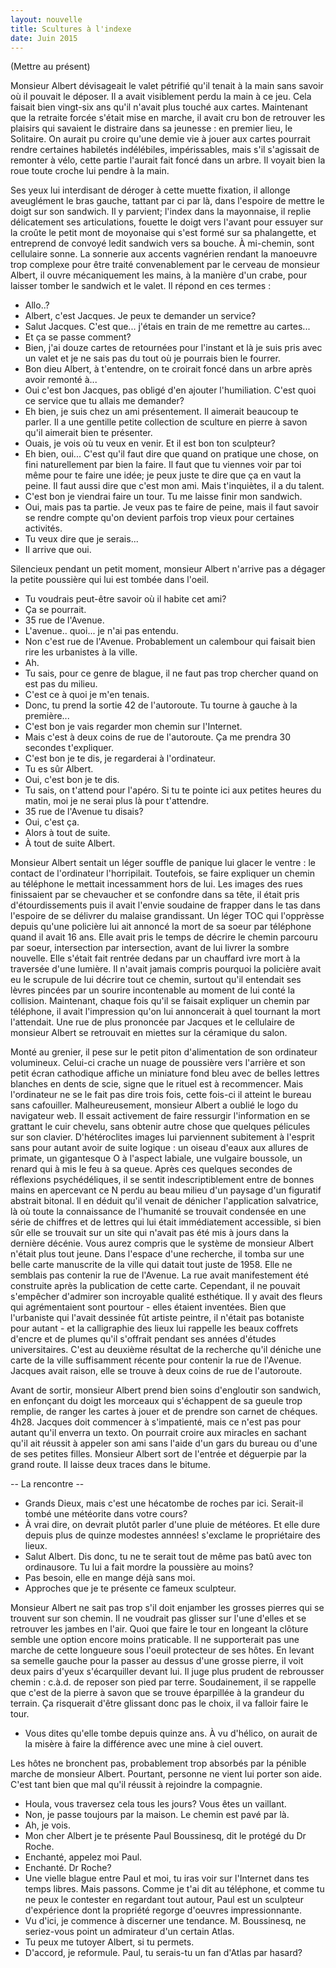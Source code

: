```yaml
---
layout: nouvelle
title: Scultures à l'indexe
date: Juin 2015
---
```


(Mettre au présent)


Monsieur Albert dévisageait le valet pétrifié qu'il tenait à la main sans savoir où il pouvait le déposer. Il a avait visiblement perdu la main à ce jeu. Cela faisait bien vingt-six ans qu'il n'avait plus touché aux cartes. Maintenant que la retraite forcée s'était mise en marche, il avait cru bon de retrouver les plaisirs qui savaient le distraire dans sa jeunesse : en premier lieu, le Solitaire. On aurait pu croire qu'une demie vie à jouer aux cartes pourrait rendre certaines habiletés indélébiles, impérissables, mais s'il s'agissait de remonter à vélo, cette partie l'aurait fait foncé dans un arbre. Il voyait bien la roue toute croche lui pendre à la main.

Ses yeux lui interdisant de déroger à cette muette fixation, il allonge aveuglément le bras gauche, tattant par ci par là, dans l'espoire de mettre le doigt sur son sandwich. Il y parvient; l'index dans la mayonnaise, il replie délicatement ses articulations, fouette le doigt vers l'avant pour essuyer sur la croûte le petit mont de moyonaise qui s'est formé sur sa phalangette, et entreprend de convoyé ledit sandwich vers sa bouche. À mi-chemin, sont cellulaire sonne. La sonnerie aux accents vagnérien rendant la manoeuvre trop complexe pour être traité convenablement par le cerveau de monsieur Albert, il ouvre mécaniquement les mains, à la manière d'un crabe, pour laisser tomber le sandwich et le valet. Il répond en ces termes :

- Allo..?
- Albert, c'est Jacques. Je peux te demander un service?
- Salut Jacques. C'est que... j'étais en train de me remettre au cartes...
- Et ça se passe comment?
- Bien, j'ai douze cartes de retournées pour l'instant et là je suis pris avec un valet et je ne sais pas du tout où je pourrais bien le fourrer.
- Bon dieu Albert, à t'entendre, on te croirait foncé dans un arbre après avoir remonté à...
- Oui c'est bon Jacques, pas obligé d'en ajouter l'humiliation. C'est quoi ce service que tu allais me demander?
- Eh bien, je suis chez un ami présentement. Il aimerait beaucoup te parler. Il a une gentille petite collection de sculture en pierre à savon qu'il aimerait bien te présenter.
- Ouais, je vois où tu veux en venir. Et il est bon ton sculpteur?
- Eh bien, oui... C'est qu'il faut dire que quand on pratique une chose, on fini naturellement par bien la faire. Il faut que tu viennes voir par toi même pour te faire une idée; je peux juste te dire que ça en vaut la peine. Il faut aussi dire que c'est mon ami. Mais t'inquiètes, il a du talent.
- C'est bon je viendrai faire un tour. Tu me laisse finir mon sandwich.
- Oui, mais pas ta partie. Je veux pas te faire de peine, mais il faut savoir se rendre compte qu'on devient parfois trop vieux pour certaines activités.
- Tu veux dire que je serais...
- Il arrive que oui.

Silencieux pendant un petit moment, monsieur Albert n'arrive pas a dégager la petite poussière qui lui est tombée dans l'oeil.

- Tu voudrais peut-être savoir où il habite cet ami?
- Ça se pourrait.
- 35 rue de l'Avenue.
- L'avenue.. quoi... je n'ai pas entendu.
- Non c'est rue de l'Avenue. Probablement un calembour qui faisait bien rire les urbanistes à la ville.
- Ah.
- Tu sais, pour ce genre de blague, il ne faut pas trop chercher quand on est pas du milieu.
- C'est ce à quoi je m'en tenais.
- Donc, tu prend la sortie 42 de l'autoroute. Tu tourne à gauche à la première...
- C'est bon je vais regarder mon chemin sur l'Internet.
- Mais c'est à deux coins de rue de l'autoroute. Ça me prendra 30 secondes t'expliquer.
- C'est bon je te dis, je regarderai à l'ordinateur.
- Tu es sûr Albert.
- Oui, c'est bon je te dis.
- Tu sais, on t'attend pour l'apéro. Si tu te pointe ici aux petites heures du matin, moi je ne serai plus là pour t'attendre.
- 35 rue de l'Avenue tu disais?
- Oui, c'est ça.
- Alors à tout de suite.
- À tout de suite Albert.

Monsieur Albert sentait un léger souffle de panique lui glacer le ventre : le contact de l'ordinateur l'horripilait. Toutefois, se faire expliquer un chemin au téléphone le mettait incessamment hors de lui. Les images des rues finissaient par se chevaucher et se confondre dans sa tête, il était pris d'étourdissements puis il avait l'envie soudaine de frapper dans le tas dans l'espoire de se délivrer du malaise grandissant. Un léger TOC qui l'opprèsse depuis qu'une policière lui ait annoncé la mort de sa soeur par téléphone quand il avait 16 ans. Elle avait pris le temps de décrire le chemin parcouru par soeur, intersection par intersection, avant de lui livrer la sombre nouvelle. Elle s'était fait rentrée dedans par un chauffard ivre mort à la traversée d'une lumière. Il n'avait jamais compris pourquoi la policière avait eu le scrupule de lui décrire tout ce chemin, surtout qu'il entendait ses lèvres pincées par un sourire incontenable au moment de lui conté la collision. Maintenant, chaque fois qu'il se faisait expliquer un chemin par téléphone, il avait l'impression qu'on lui annoncerait à quel tournant la mort l'attendait. Une rue de plus prononcée par Jacques et le cellulaire de monsieur Albert se retrouvait en miettes sur la céramique du salon. 

Monté au grenier, il pese sur le petit piton d'alimentation de son ordinateur volumineux. Celui-ci crache un nuage de poussière vers l'arrière et son petit écran cathodique affiche un miniature fond bleu avec de belles lettres blanches en dents de scie, signe que le rituel est à recommencer. Mais l'ordinateur ne se le fait pas dire trois fois, cette fois-ci il atteint le bureau sans cafouiller. Malheureusement, monsieur Albert a oublié le logo du navigateur web. Il essait activement de faire ressurgir l'information en se grattant le cuir chevelu, sans obtenir autre chose que quelques pélicules sur son clavier. D'hétéroclites images lui parviennent subitement à l'esprit sans pour autant avoir de suite logique : un oiseau d'eaux aux allures de primate, un gigantesque O à l'aspect labiale, une vulgaire boussole, un renard qui à mis le feu à sa queue. Après ces quelques secondes de réflexions psychédéliques, il se sentit indescriptiblement entre de bonnes mains en apercevant ce N perdu au beau milieu d'un paysage d'un figuratif abstrait bitonal. Il en déduit qu'il venait de dénicher l'application salvatrice, là où toute la connaissance de l'humanité se trouvait condensée en une série de chiffres et de lettres qui lui était immédiatement accessible, si bien sûr elle se trouvait sur un site qui n'avait pas été mis à jours dans la dernière décénie. Vous aurez compris que le système de monsieur Albert n'était plus tout jeune. Dans l'espace d'une recherche, il tomba sur une belle carte manuscrite de la ville qui datait tout juste de 1958. Elle ne semblais pas contenir la rue de l'Avenue. La rue avait manifestement été construite après la publication de cette carte. Cependant, il ne pouvait s'empêcher d'admirer son incroyable qualité esthétique. Il y avait des fleurs qui agrémentaient sont pourtour - elles étaient inventées. Bien que l'urbaniste qui l'avait dessinée fût artiste peintre, il n'était pas botaniste pour autant - et la calligraphie des lieux lui rappelle les beaux coffrets d'encre et de plumes qu'il s'offrait pendant ses années d'études universitaires. C'est au deuxième résultat de la recherche qu'il déniche une carte de la ville suffisamment récente pour contenir la rue de l'Avenue. Jacques avait raison, elle se trouve à deux coins de rue de l'autoroute.

Avant de sortir, monsieur Albert prend bien soins d'engloutir son sandwich, en enfonçant du doigt les morceaux qui s'échappent de sa gueule trop remplie, de ranger les cartes à jouer et de prendre son carnet de chéques. 4h28. Jacques doit commencer à s'impatienté, mais ce n'est pas pour autant qu'il enverra un texto. On pourrait croire aux miracles en sachant qu'il ait réussit à appeler son ami sans l'aide d'un gars du bureau ou d'une de ses petites filles. Monsieur Albert sort de l'entrée et déguerpie par la grand route. Il laisse deux traces dans le bitume.


-- La rencontre --

- Grands Dieux, mais c'est une hécatombe de roches par ici. Serait-il tombé une météorite dans votre cours?
- À vrai dire, on devrait plutôt parler d'une pluie de météores. Et elle dure depuis plus de quinze modestes annnées! s'exclame le propriétaire des lieux.
- Salut Albert. Dis donc, tu ne te serait tout de même pas batû avec ton ordinausore. Tu lui a fait mordre la poussière au moins?
- Pas besoin, elle en mange déjà sans moi.
- Approches que je te présente ce fameux sculpteur.

Monsieur Albert ne sait pas trop s'il doit enjamber les grosses pierres qui se trouvent sur son chemin. Il ne voudrait pas glisser sur l'une d'elles et se retrouver les jambes en l'air. Quoi que faire le tour en longeant la clôture semble une option encore moins praticable. Il ne supporterait pas une marche de cette longueure sous l'oeuil protecteur de ses hôtes. En levant sa semelle gauche pour la passer au dessus d'une grosse pierre, il voit deux pairs d'yeux s'écarquiller devant lui. Il juge plus prudent de rebrousser chemin : c.à.d. de reposer son pied par terre. Soudainement, il se rappelle que c'est de la pierre à savon que se trouve éparpillée à la grandeur du terrain. Ça risquerait d'être glissant donc pas le choix, il va falloir faire le tour.

- Vous dites qu'elle tombe depuis quinze ans. À vu d'hélico, on aurait de la misère à faire la différence avec une mine à ciel ouvert.

Les hôtes ne bronchent pas, probablement trop absorbés par la pénible marche de monsieur Albert. Pourtant, personne ne vient lui porter son aide. C'est tant bien que mal qu'il réussit à rejoindre la compagnie.

- Houla, vous traversez cela tous les jours? Vous êtes un vaillant.
- Non, je passe toujours par la maison. Le chemin est pavé par là.
- Ah, je vois.
- Mon cher Albert je te présente Paul Boussinesq, dit le protégé du Dr Roche.
- Enchanté, appelez moi Paul.
- Enchanté. Dr Roche?
- Une vielle blague entre Paul et moi, tu iras voir sur l'Internet dans tes temps libres. Mais passons. Comme je t'ai dit au téléphone, et comme tu ne peux le contester en regardant tout autour, Paul est un sculpteur d'expérience dont la propriété regorge d'oeuvres impressionnante.
- Vu d'ici, je commence à discerner une tendance. M. Boussinesq, ne seriez-vous point un admirateur d'un certain Atlas.
- Tu peux me tutoyer Albert, si tu permets.
- D'accord, je reformule. Paul, tu serais-tu un fan d'Atlas par hasard?